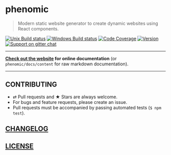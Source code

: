 # phenomic

> Modern static website generator to create dynamic websites using React components.

[![Unix Build status](https://img.shields.io/travis/MoOx/phenomic/master.svg?branch=master&label=unix%20build)](https://travis-ci.org/MoOx/phenomic)
[![Windows Build status](https://img.shields.io/appveyor/ci/MoOx/phenomic/master.svg?label=window%20build)](https://ci.appveyor.com/project/MoOx/phenomic/branch/master)
[![Code Coverage](https://img.shields.io/coveralls/MoOx/phenomic/next.svg)](https://coveralls.io/github/MoOx/phenomic)
[![Version](https://img.shields.io/npm/v/phenomic.svg)](https://github.com/MoOx/phenomic/blob/master/CHANGELOG.md)
[![Support on gitter chat](https://img.shields.io/badge/support-gitter%20chat-E40255.svg)](https://gitter.im/MoOx/phenomic)

---

**[Check out the website](https://phenomic.io) for online documentation**
(or `phenomic/docs/content` for raw markdown documentation).

---

## CONTRIBUTING

* ⇄ Pull requests and ★ Stars are always welcome.
* For bugs and feature requests, please create an issue.
* Pull requests must be accompanied by passing automated tests (`$ npm test`).

## [CHANGELOG](CHANGELOG.md)

## [LICENSE](LICENSE)

